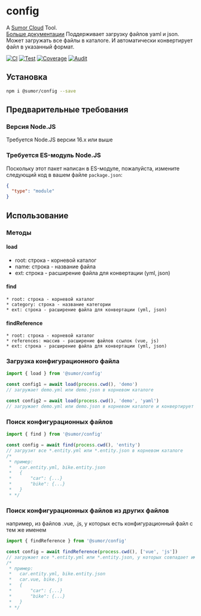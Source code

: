 # config

A [Sumor Cloud](https://sumor.cloud) Tool.  
[Больше документации](https://sumor.cloud/config)
Поддерживает загрузку файлов yaml и json. Может загружать все файлы в каталоге.
И автоматически конвертирует файл в указанный формат.

[![CI](https://github.com/sumor-cloud/config/actions/workflows/ci.yml/badge.svg)](https://github.com/sumor-cloud/config/actions/workflows/ci.yml)
[![Test](https://github.com/sumor-cloud/config/actions/workflows/ut.yml/badge.svg)](https://github.com/sumor-cloud/config/actions/workflows/ut.yml)
[![Coverage](https://github.com/sumor-cloud/config/actions/workflows/coverage.yml/badge.svg)](https://github.com/sumor-cloud/config/actions/workflows/coverage.yml)
[![Audit](https://github.com/sumor-cloud/config/actions/workflows/audit.yml/badge.svg)](https://github.com/sumor-cloud/config/actions/workflows/audit.yml)

## Установка

```bash
npm i @sumor/config --save
```

## Предварительные требования

### Версия Node.JS

Требуется Node.JS версии 16.x или выше

### Требуется ES-модуль Node.JS

Поскольку этот пакет написан в ES-модуле,
пожалуйста, измените следующий код в вашем файле `package.json`:

```json
{
  "type": "module"
}
```

## Использование

### Методы

#### load

- root: строка - корневой каталог
- name: строка - название файла
- ext: строка - расширение файла для конвертации (yml, json)

#### find

    * root: строка - корневой каталог
    * category: строка - название категории
    * ext: строка - расширение файла для конвертации (yml, json)

#### findReference

    * root: строка - корневой каталог
    * references: массив - расширение файлов ссылок (vue, js)
    * ext: строка - расширение файла для конвертации (yml, json)

### Загрузка конфигурационного файла

```javascript
import { load } from '@sumor/config'

const config1 = await load(process.cwd(), 'demo')
// загружает demo.yml или demo.json в корневом каталоге

const config2 = await load(process.cwd(), 'demo', 'yaml')
// загружает demo.yml или demo.json в корневом каталоге и конвертирует его в файл формата yaml
```

### Поиск конфигурационных файлов

```javascript
import { find } from '@sumor/config'

const config = await find(process.cwd(), 'entity')
// загрузит все *.entity.yml или *.entity.json в корневом каталоге
/*
 * пример:
 *   car.entity.yml, bike.entity.json
 *   {
 *       "car": {...}
 *       "bike": {...}
 *   }
 * */
```

### Поиск конфигурационных файлов из других файлов

например, из файлов .vue, .js, у которых есть конфигурационный файл с тем же именем

```javascript
import { findReference } from '@sumor/config'

const config = await findReference(process.cwd(), ['vue', 'js'])
// загружает все *.entity.yml или *.entity.json, у которых совпадает имя с *.vue или *.js в корневом каталоге
/*
 * пример:
 *   car.entity.yml, bike.entity.json
 *   car.vue, bike.js
 *   {
 *       "car": {...}
 *       "bike": {...}
 *   }
 * */
```
